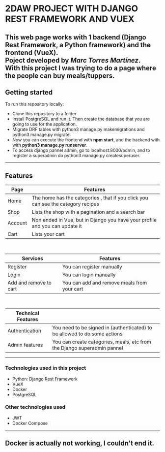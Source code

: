 <h1>2DAW PROJECT WITH DJANGO REST FRAMEWORK AND VUEX</h1>

This web page works with 1 backend (Django Rest Framework, a Python framework) and the frontend (VueX).  
Poject developed by *Marc Torres Martínez*.
<br>
With this project I was trying to do a page where the people can buy meals/tuppers.
---

## Getting started

To run this repository locally:

- Clone this repository to a folder
- Install PostgreSQL and run it. Then create the database that you are going to use for the application.
- Migrate DRF tables with python3 manage.py makemigrations and python3 manage.py migrate.
- Now you can execute the frontend with **npm start**, and the backend with with **python3 manage.py runserver**.
- To access django pannel admin, go to localhost:8000/admin, and to register a superadmin do python3 manage.py createsuperuser. 


---

## Features

| Page | Features |
| - | - |
| Home | The home has the categories , that if you click you can see the category recipes |
| Shop | Lists the shop with a pagination and a search bar |
| Account | Non ended in Vue, but in Django you have your profile and you can update it |
| Cart | Lists your cart |


<br>

| Services | Features |
| - | - |
| Register | You can register manually |
| Login | You can login manually |
| Add and remove to cart | You can add and remove meals from your cart |

<br>

| Technical Features |  |
| - | - |
| Authentication | You need to be signed in (authenticated) to be allowed to do some actions |
| Admin features | You can create categories, meals, etc from the Django superadmin pannel |

---

### Technologies used in this project

* Python: Django Rest Framework
* VueX
* Docker
* PostgreSQL

### Other technologies used

* JWT 
* Docker Compose

---
Docker is actually not working, I couldn't end it.
---
